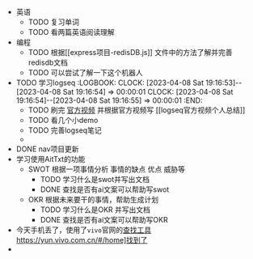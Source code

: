- 英语
	- TODO 复习单词
	- TODO 看两篇英语阅读理解
- 编程
	- TODO 根据[[express项目-redisDB.js]] 文件中的方法了解并完善 redisdb文档
	- TODO  可以尝试了解一下这个机器人
- TODO 学习logseq
  :LOGBOOK:
  CLOCK: [2023-04-08 Sat 19:16:53]--[2023-04-08 Sat 19:16:54] =>  00:00:01
  CLOCK: [2023-04-08 Sat 19:16:54]--[2023-04-08 Sat 19:16:55] =>  00:00:01
  :END:
	- TODO 刷完 [官方视频](https://www.bilibili.com/video/BV1He4y1q7C2/?share_source=copy_web&vd_source=f58ed9d89bb955dbed8ed34669575bce) 并根据官方视频写 [[logseq官方视频个人总结]]
	- TODO 看几个小demo
	- TODO  完善logseq笔记
	-
- DONE nav项目更新
- 学习使用AitTxt的功能
	- SWOT 根据一项事情分析 事情的缺点 优点 威胁等
		- TODO 学习什么是swot并写出文档
		- DONE  查找是否有ai文案可以帮助写swot
	- OKR 根据未来要干的事情，帮助生成计划
		- TODO 学习什么是OKR 并写出文档
		- DONE  查找是否有ai文案可以帮助写OKR
- 今天手机丢了，使用了`vivo`官网的[查找工具](https://yun.vivo.com.cn/#/home)https://yun.vivo.com.cn/#/home]找到了
-